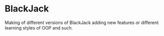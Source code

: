 # BlackJack

Making of different versions of BlackJack adding new features or different learning styles of OOP and such.
